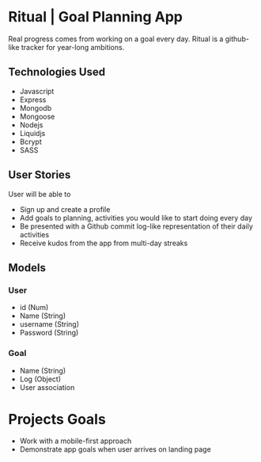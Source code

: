 # Ritual | Goal Planning App

Real progress comes from working on a goal every day. Ritual is a github-like tracker for year-long ambitions.

## Technologies Used
* Javascript
* Express
* Mongodb
* Mongoose
* Nodejs
* Liquidjs
* Bcrypt
* SASS

## User Stories
User will be able to
- Sign up and create a profile
- Add goals to planning, activities you would like to start doing every day
- Be presented with a Github commit log-like representation of their daily activities
- Receive kudos from the app from multi-day streaks

## Models
### User
- id (Num)
- Name (String)
- username (String)
- Password (String)

### Goal
- Name (String)
- Log (Object)
- User association

# Projects Goals
- Work with a mobile-first approach
- Demonstrate app goals when user arrives on landing page

